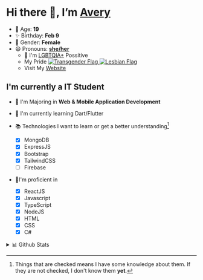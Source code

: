 # Hi there 👋, I’m [Avery][website]

- 🌸 Age: **19**
- ✨ Birthday: **Feb 9**
- 🎨 Gender: **Female**
- 😄 Pronouns: **[she/her][pronounspage]**
  - 🌈 I'm [LGBTQIA+][lgbt-foundation] Possitive
  - <div class="Flags">
      <span>My Pride</span>
      <a href="https://en.pronouns.page/dictionary/terminology#transgender">
        <img src="https://pronouns.page/flags/Transgender.png" alt="Transgender Flag" height="15px"/>
      </a>
      <a href="https://en.pronouns.page/dictionary/terminology#lesbian">
      <img src="https://pronouns.page/flags/Lesbian.png" alt="Lesbian Flag" height="15px"/>
      </a>
    </div>
  - Visit My [Website][website]

## I'm currently a IT Student

- 📌 I'm Majoring in **Web & Mobile Application Development**
- 🌱 I'm currently learning Dart/Flutter
- 📚 Technologies I want to learn or get a better understanding[^1]

  - [x] MongoDB
  - [x] ExpressJS
  - [x] Bootstrap
  - [x] TailwindCSS
  - [ ] Firebase

- 🎉I'm proficient in

  - [x] ReactJS
  - [x] Javascript
  - [x] TypeScript
  - [x] NodeJS
  - [x] HTML
  - [x] CSS
  - [x] C#

<details>
  <summary>
    📊 Github Stats
  </summary>

<!--START_SECTION:waka-->
![Code Time](http://img.shields.io/badge/Code%20Time-468%20hrs%2059%20mins-blue)

![Profile Views](http://img.shields.io/badge/Profile%20Views-0-blue)

**🐱 My GitHub Data** 

> 🏆 534 Contributions in the Year 2022
 > 
> 📦 57.1 kB Used in GitHub's Storage 
 > 
> 💼 Opted to Hire
 > 
> 📜 26 Public Repositories 
 > 
> 🔑 24 Private Repositories  
 > 
**I'm a Night 🦉** 

```text
🌞 Morning    37 commits     ██░░░░░░░░░░░░░░░░░░░░░░░   10.6% 
🌆 Daytime    129 commits    █████████░░░░░░░░░░░░░░░░   36.96% 
🌃 Evening    146 commits    ██████████░░░░░░░░░░░░░░░   41.83% 
🌙 Night      37 commits     ██░░░░░░░░░░░░░░░░░░░░░░░   10.6%

```
📅 **I'm Most Productive on Thursday** 

```text
Monday       65 commits     ████░░░░░░░░░░░░░░░░░░░░░   18.62% 
Tuesday      34 commits     ██░░░░░░░░░░░░░░░░░░░░░░░   9.74% 
Wednesday    41 commits     ███░░░░░░░░░░░░░░░░░░░░░░   11.75% 
Thursday     75 commits     █████░░░░░░░░░░░░░░░░░░░░   21.49% 
Friday       43 commits     ███░░░░░░░░░░░░░░░░░░░░░░   12.32% 
Saturday     41 commits     ███░░░░░░░░░░░░░░░░░░░░░░   11.75% 
Sunday       50 commits     ███░░░░░░░░░░░░░░░░░░░░░░   14.33%

```


📊 **This Week I Spent My Time On** 

```text
⌚︎ Time Zone: America/Halifax

💬 Programming Languages: 
TypeScript               11 hrs 38 mins      ███████████░░░░░░░░░░░░░░   45.99% 
JavaScript               3 hrs 54 mins       ███░░░░░░░░░░░░░░░░░░░░░░   15.46% 
SCSS                     3 hrs 30 mins       ███░░░░░░░░░░░░░░░░░░░░░░   13.88% 
Java                     3 hrs 5 mins        ███░░░░░░░░░░░░░░░░░░░░░░   12.21% 
Other                    37 mins             ░░░░░░░░░░░░░░░░░░░░░░░░░   2.44%

🔥 Editors: 
VS Code                  20 hrs 25 mins      ████████████████████░░░░░   80.68% 
IntelliJ                 3 hrs 39 mins       ███░░░░░░░░░░░░░░░░░░░░░░   14.43% 
Visual Studio            1 hr 14 mins        █░░░░░░░░░░░░░░░░░░░░░░░░   4.89%

🐱‍💻 Projects: 
gitmoji-clone            15 hrs 15 mins      ███████████████░░░░░░░░░░   60.28% 
Test                     2 hrs 3 mins        ██░░░░░░░░░░░░░░░░░░░░░░░   8.13% 
assignment-1-Avery-Rose  1 hr 32 mins        █░░░░░░░░░░░░░░░░░░░░░░░░   6.09% 
avarose.dev              1 hr 23 mins        █░░░░░░░░░░░░░░░░░░░░░░░░   5.46% 
forge-1.19.2-43.1.32-mdk 1 hr 22 mins        █░░░░░░░░░░░░░░░░░░░░░░░░   5.41%

💻 Operating System: 
Windows                  25 hrs 19 mins      █████████████████████████   100.0%

```

**I Mostly Code in JavaScript** 

```text
JavaScript               21 repos            ███████████░░░░░░░░░░░░░░   43.75% 
TypeScript               7 repos             ███░░░░░░░░░░░░░░░░░░░░░░   14.58% 
C#                       6 repos             ███░░░░░░░░░░░░░░░░░░░░░░   12.5% 
HTML                     3 repos             █░░░░░░░░░░░░░░░░░░░░░░░░   6.25% 
Shell                    3 repos             █░░░░░░░░░░░░░░░░░░░░░░░░   6.25%

```


**Timeline**

![Chart not found](https://raw.githubusercontent.com/Avery-Rose/Avery-Rose/main/charts/bar_graph.png) 


 Last Updated on 03/10/2022 18:59:20 UTC
<!--END_SECTION:waka-->

</details>



[^1]:
    Things that are checked means I have some knowledge about them.
    If they are not checked, I don't know them **yet**.

[//]: <> (Links)

[wakatime-profile]: https://wakatime.com/@Averyyyyyyyy
[pronouns-definitions]: https://en.pronouns.page/she/her
[pronounspage]: https://pronouns.page/@cattgirlava
[lgbt-foundation]: https://lgbt.foundation/
[website]: https://avarose.dev/
[alexandres-badge-repo]: https://github.com/alexandresanlim/Badges4-README.md-Profile
